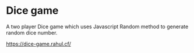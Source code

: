 # Dice game

A two player Dice game which uses Javascript Random method to generate random dice number.

https://dice-game.rahul.cf/
